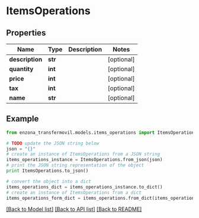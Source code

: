 # ItemsOperations


## Properties
Name | Type | Description | Notes
------------ | ------------- | ------------- | -------------
**description** | **str** |  | [optional] 
**quantity** | **int** |  | [optional] 
**price** | **int** |  | [optional] 
**tax** | **int** |  | [optional] 
**name** | **str** |  | [optional] 

## Example

```python
from enzona_transfermovil.models.items_operations import ItemsOperations

# TODO update the JSON string below
json = "{}"
# create an instance of ItemsOperations from a JSON string
items_operations_instance = ItemsOperations.from_json(json)
# print the JSON string representation of the object
print ItemsOperations.to_json()

# convert the object into a dict
items_operations_dict = items_operations_instance.to_dict()
# create an instance of ItemsOperations from a dict
items_operations_form_dict = items_operations.from_dict(items_operations_dict)
```
[[Back to Model list]](../README.md#documentation-for-models) [[Back to API list]](../README.md#documentation-for-api-endpoints) [[Back to README]](../README.md)


